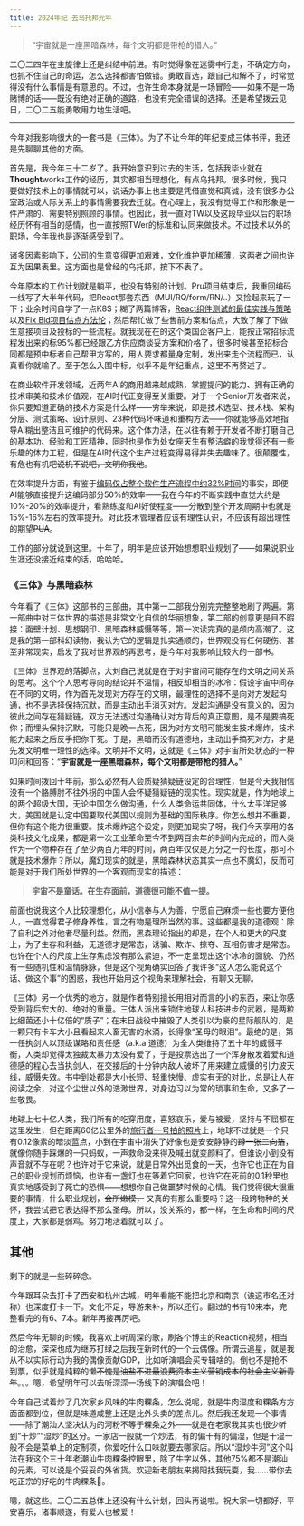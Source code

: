 ```yaml
---
title: 2024年纪 去乌托邦元年
---
```


> “宇宙就是一座黑暗森林，每个文明都是带枪的猎人。”

二〇二四年在主旋律上还是纠结中前进。有时觉得像在迷雾中行走，不确定方向，也抓不住自己的命运，怎么选择都害怕做错。勇敢盲选，跟自己和解不了，时常觉得没有什么事情是有意思的。不过，也许生命本身就是一场冒险——如果不是一场赌博的话——既没有绝对正确的道路，也没有完全错误的选择。还是希望拨云见日，二〇二五能勇敢用力地生活吧。

---

今年对我影响很大的一套书是《三体》。为了不让今年的年纪变成三体书评，我还是先聊聊其他的方面。

首先是，我今年三十二岁了。我开始意识到过去的生活，包括我毕业就在**Thought**works工作的经历，其实都相当理想化，有点乌托邦。很多时候，我只要做好技术上的事情就可以，说话办事上也主要是凭借直觉和真诚，没有很多办公室政治或人际关系上的事情需要我去迁就。在心理上，我没有觉得工作和形象是一件严肃的、需要特别照顾的事情。也因此，我一直对TW以及这段毕业以后的职场经历怀有相当的感情，也一直按照TWer的标准和认同来做技术。不过技术以外的职场，今年我也是逐渐感受到了。

诸多因素影响下，公司的生意变得更加艰难，文化维护更加稀薄，这两者之间也许互为因果表里。这方面也是曾经的乌托邦，按下不表了。

今年原本的工作计划就是躺平，也没有特别的计划。Pru项目结束后，我重回编码一线写了大半年代码，把React那套东西（MUI/RQ/form/RN/..）又捡起来玩了一下；业余时间自学了一点K8S；糊了两篇博客，[React组件测试的最佳实践与策略](https://ethan.thoughtworkers.me/#/post/2023-12-10-react-unit-testing-best-practices-v2)以及[Fix Bid项目估点方法论](https://github.com/EthanLin-TWer/blog/blob/master/_drafts/2024-08-21-data-driven-software-estimation.md)；然后帮忙做了些售前方案和估点，大致了解了下做生意接项目及投标的一些流程。就我现在在的这个类国企客户上，能按正常招标流程发出来的标95%都已经跟乙方供应商谈妥方案和价格了，很多时候甚至招标合同都是预中标者自己帮甲方写的，用人要求都量身定制，发出来走个流程而已，认真看你就输了。至于怎么入围中标，似乎不是年纪重点，这里不再赘述了。

在商业软件开发领域，近两年AI的商用越来越成熟，掌握提问的能力、拥有正确的技术审美和技术价值观，在AI时代正变得至关重要。对于一个Senior开发者来说，你只要知道正确的技术方案是什么样——穷举来说，即是技术选型、技术栈、架构分层、测试策略、设计原则、23种代码坏味道和重构方法——你就能够高效地指导AI糊出整洁且可维护的代码来。这个体力活，在以往有赖于开发者不断打磨自己的基本功、经验和工匠精神，同时也是作为处女座天生有整洁癖的我觉得还有一些乐趣的体力工程，但是在AI时代这个生产过程变得易得并失去趣味了。很颠覆性，有危也有机吧~~说机不说吧，文明你我他~~。

在效率提升方面，有鉴于[编码仅占整个软件生产流程中约32%时间](https://github.com/EthanLin-TWer/blog/blob/master/_drafts/2024-08-21-data-driven-software-estimation.md#%E5%85%AC%E5%BC%8F%E6%A1%86%E6%9E%B6)的事实，即便AI能够直接提升这编码部分50%的效率——我在今年的不断实践中直觉大约是10%-20%的效率提升，看熟练度和AI好使程度——分散到整个开发周期中也就是15%-16%左右的效率提升。对此技术管理者应该有理性认识，不应该有超出理性的期望~~PUA~~。

工作的部分就说到这里。十年了，明年是应该开始想想职业规划了——如果说职业生涯还没接近结束的话，哈哈哈。

### 《三体》与黑暗森林

今年看了《三体》这部书的三部曲，其中第一二部我分别完完整整地刷了两遍。第一部曲中对三体世界的描述是非常文化自信的华丽想象，第二部的创意更是目不暇接：面壁计划、思想钢印、黑暗森林威慑等等，第一次读完真的是颅内高潮了。这是我的第一部科幻读物，我认为它的逻辑是扎实通顺的，世界观没有任何硬伤、甚至非常现实，启发了我对世界观的再思考，是今年对我影响比较大的一部书。

《三体》世界观的落脚点，大刘自己说就是在于对宇宙间可能存在的文明之间关系的思考。这个个人思考导向的结论并不温情，相反却相当的冰冷：假设宇宙中间存在不同的文明，作为首先发现对方存在的文明，最理性的选择不是向对方发起沟通，也不是选择保持沉默，而是主动出手消灭对方。发起沟通是没有意义的，因为彼此之间存在猜疑链，双方无法透过沟通确认对方背后的真正意图，是不是要搞死你；而埋头保持沉默，可能只是晚一点死，因为对方文明可能发生技术爆炸，技术能力起来之后反手把你干死。于是，黑暗而没有道德地，主动出手搞死对方，才是先发文明唯一理性的选择。文明并不文明，这就是《三体》对宇宙所处状态的一种叩问和回答：“**宇宙就是一座黑暗森林，每个文明都是带枪的猎人。**”

如果时间拨回十年前，那么必然有人会质疑猜疑链设定的合理性，但是今天我相信没有一个胳膊肘不往外拐的中国人会怀疑猜疑链的现实性。现实就是，作为地球上的两个超级大国，无论中国怎么做沟通，什么人类命运共同体，什么太平洋足够大，美国就是认定中国要取代美国以规则为基础的国际秩序。你怎么想并不重要，但你有这个能力很重要。技术爆炸这个设定，则更加现实了呀，我们今天享用的各类科技文化成果，都是第一次工业革命至今不到两百余年的时间内完成的，而人类作为一个物种存在了至少两百万年的时间，两百年仅仅是万分之一的长度，那可不就是技术爆炸？所以，魔幻现实的就是，黑暗森林状态其实一点也不魔幻，反而可能是对于我们所处世界的一个客观而现实的描述：

> **宇宙不是童话。在生存面前，道德很可能不值一提。**

前面也说我这个人比较理想化，从小信奉与人为善，宁愿自己麻烦一些也要方便他人，一直觉得君子修身养性，言之有物是理所当然的事。这些都是我的道德观：除了自利之外对他者尽量利益。然而，黑森理论指出的却是，在个人和更大的尺度上，为了生存和利益，无道德才是常态，诱骗、欺诈、掠夺、互相伤害才是常态。也许在个人的尺度上生存焦虑没有那么紧迫，不一定呈现出这个冰冷的面貌、仍然有一些随机性和温情脉脉，但是这个视角确实回答了我许多“这人怎么能说这个话、做这个事”的困惑，我也开始用这个视角来理解社会，有聊又无聊。

《三体》另一个优秀的地方，就是作者特别擅长用相对而言的小的东西，来让你感受到背后宏大的、绝对的重量。三体人派出来锁住地球人科技进步的武器，是两粒比细菌还小十亿倍的“质子”；在末日战役中摧毁了人类引以为豪的星际舰队的，是一颗只有卡车大小且看起来人畜无害的水滴，长得像“圣母的眼泪”。最绝的是，第一任执剑人以顶级谋略和责任感（a.k.a 道德）为全人类维持了五十年的威慑平衡，人类却觉得太独裁太暴力太没有爱了，于是投票选出了一个浑身散发着爱和道德感的程心去当执剑人，在交接后的十分钟内敌人破坏了用来建立威慑的引力波天线，威慑失效。书中到处都是大小长短、轻重快慢、虚实有无的对比，总是让人在阅读之余，对这个尘世以外的浩渺世界，对身边习以为常的琐事和生命，又多了一些敬畏。

地球上七十亿人类，我们所有的吃穿用度，喜怒哀乐，爱与被爱，坚持与不屈都在这里发生，但在距离60亿公里外的[旅行者一号拍的照片](https://www.163.com/dy/article/JGSVSQK7055651K3.html)上，地球不过就是一个只有0.12像素的暗淡蓝点，小到在宇宙中消失了好像也是安安静静的~~蹲一张二向箔~~，就像你随手踩爆的一只蚂蚁，一声救命没来得及喊出就变颜料了。但谁说小到没有声音就不存在呢？也许对于它来说，就是日常外出觅食的一天，也许它也正在为自己的职业规划而烦恼，也许有一盏灯也在等着它回家，也许它在死前的0.1秒里也真实地感受到了死亡的恐惧——想想你自己做噩梦时候的心情。我们觉得很大很重要的事情，什么职业规划，~~会所嫩模，~~ 又真的有那么重要吗？这一段跨物种的关怀，我尝试把它表达得不那么圣母。所以，没关系的，都一样，在生命和时间的尺度上，大家都是弱鸡。努力地活着就可以了。

## 其他

剩下的就是一些碎碎念。

今年跟耳朵去打卡了西安和杭州古城，明年看能不能把北京和南京（诶这市名还对称）也深度打卡一下。文化不足，导游来补，所以还行。翻过的书有10来本，完整看完的有6、7本。新年再接再厉吧。

然后今年无聊的时候，我喜欢上听周深的歌，刷各个博主的Reaction视频，相当的治愈，深深也成为继苏打绿之后我在新时代的一个云偶像。所谓云追星，就是我从不以实际行动为我的偶像贡献GDP，比如听演唱会买专辑啥的。倒也不是抢不到票，似乎就是纯粹的懒~~不愧是油盐不进最浪费资本主义营销成本的社会主义新青年~~。。。嗯，希望明年可以去听深深一场线下的演唱会吧！

今年自己试着炒了几次家乡风味的牛肉粿条，怎么说呢，就是牛肉湿度和粿条方方面面都到位，但就是味道咸整上还是比外头卖的差点儿。然后我还发现一个事情——除了潮汕人坚决认为的河粉不等于粿条之外——就是在老家我其实也很少听到“干炒”“湿炒”的区分。一家店一般就一个炒法，有的偏干有的偏湿，但是干湿一般不会是菜单上的定制项，你爱吃什么口味就要去哪家店。所以“湿炒牛河”这个叫法在我这个三十年老潮汕牛肉粿条控眼里，除了牛字以外，其他75%都不是潮汕的元素，可以说是个妥妥的外省货。欢迎新老朋友来揭阳找我玩耍，我……带你去吃正宗的好吃的牛肉粿条🐶。

嗯，就这些。二〇二五总体上还没有什么计划，回头再说啦。祝大家一切都好，平安喜乐，诸事顺遂，有爱人也被爱！
